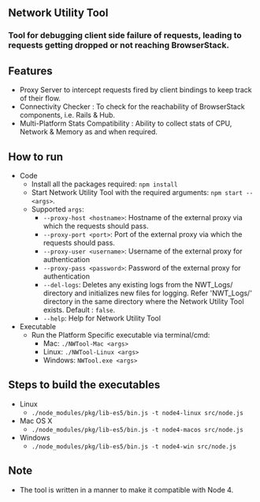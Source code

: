 ## Network Utility Tool
### Tool for debugging client side failure of requests, leading to requests getting dropped or not reaching BrowserStack.

## Features
- Proxy Server to intercept requests fired by client bindings to keep track of their flow.
- Connectivity Checker : To check for the reachability of BrowserStack components, i.e. Rails & Hub.
- Multi-Platform Stats Compatibility : Ability to collect stats of CPU, Network & Memory as and when required.

## How to run
- Code
  - Install all the packages required: `npm install`
  - Start Network Utility Tool with the required arguments: `npm start -- <args>`. 
  - Supported `args`:
    - `--proxy-host <hostname>`: Hostname of the external proxy via which the requests should pass.
    - `--proxy-port <port>`: Port of the external proxy via which the requests should pass.
    - `--proxy-user <username>`: Username of the external proxy for authentication
    - `--proxy-pass <password>`: Password of the external proxy for authentication
    - `--del-logs`: Deletes any existing logs from the NWT_Logs/ directory and initializes new files for logging. Refer 'NWT_Logs/' directory in the same directory  where the Network Utility Tool exists. Default : `false`.
    - `--help`: Help for Network Utility Tool
- Executable
  - Run the Platform Specific executable via terminal/cmd:
    - Mac: `./NWTool-Mac <args>`
    - Linux: `./NWTool-Linux <args>`
    - Windows: `NWTool.exe <args>`
  
## Steps to build the executables
- Linux
  - `./node_modules/pkg/lib-es5/bin.js -t node4-linux src/node.js`
- Mac OS X
  - `./node_modules/pkg/lib-es5/bin.js -t node4-macos src/node.js`
- Windows
  - `./node_modules/pkg/lib-es5/bin.js -t node4-win src/node.js`


## Note
- The tool is written in a manner to make it compatible with Node 4.